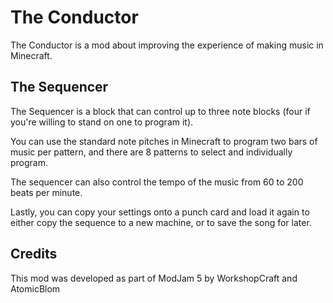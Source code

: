 # The Conductor

The Conductor is a mod about improving the experience of making music in Minecraft.

## The Sequencer
The Sequencer is a block that can control up to three note blocks (four if you're willing to stand on one to program it).

You can use the standard note pitches in Minecraft to program two bars of music per pattern, and there are 8 patterns to select and individually program.

The sequencer can also control the tempo of the music from 60 to 200 beats per minute.

Lastly, you can copy your settings onto a punch card and load it again to either copy the sequence to a new machine, or to save the song for later.

## Credits

This mod was developed as part of ModJam 5 by WorkshopCraft and AtomicBlom